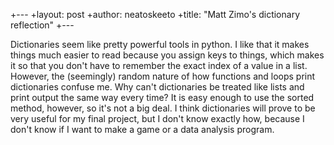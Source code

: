 +---
+layout: post
+author: neatoskeeto
+title: "Matt Zimo's dictionary reflection"
+---

Dictionaries seem like pretty powerful tools in python. I like that it makes things much easier to read because you assign keys to things, which makes it so that you don't have to remember the exact index of a value in a list. However, the (seemingly) random nature of how functions and loops print dictionaries confuse me. Why can't dictionaries be treated like lists and print output the same way every time? It is easy enough to use the sorted method, however, so it's not a big deal. I think dictionaries will prove to be very useful for my final project, but I don't know exactly how, because I don't know if I want to make a game or a data analysis program.
